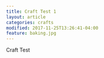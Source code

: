 ```yaml
---
title: Craft Test 1
layout: article
categories: crafts
modified: 2017-11-25T13:26:41-04:00
feature: baking.jpg
---
```

Craft Test
